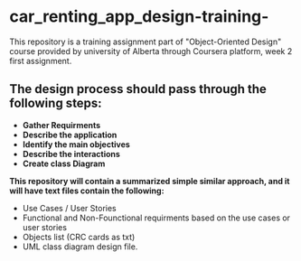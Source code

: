# car_renting_app_design-training-
This repository is a training assignment part of "Object-Oriented Design" course provided by university of Alberta through Coursera platform, week 2 first assignment. 

## The design process should pass through the following steps:

- **Gather Requirments**
- **Describe the application**
- **Identify the main objectives**
- **Describe the interactions**
- **Create class Diagram**

**This repository will contain a summarized simple similar approach, and it will have text files contain the following:**
- Use Cases / User Stories 
- Functional and Non-Founctional requirments based on the use cases or user stories
- Objects list (CRC cards as txt)
- UML class diagram design file.
